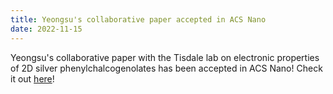 ```yaml
---
title: Yeongsu's collaborative paper accepted in ACS Nano
date: 2022-11-15
---
```


Yeongsu's collaborative paper with the Tisdale lab on electronic properties of 2D silver phenylchalcogenolates has been accepted in ACS Nano! Check it out [here](https://doi.org/10.1021/acsnano.2c06204)!

<!--more-->
